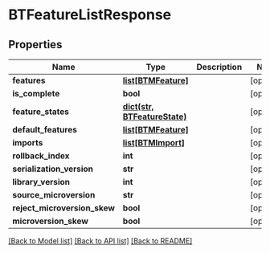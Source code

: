 # BTFeatureListResponse

## Properties
Name | Type | Description | Notes
------------ | ------------- | ------------- | -------------
**features** | [**list[BTMFeature]**](BTMFeature.md) |  | [optional] 
**is_complete** | **bool** |  | [optional] 
**feature_states** | [**dict(str, BTFeatureState)**](BTFeatureState.md) |  | [optional] 
**default_features** | [**list[BTMFeature]**](BTMFeature.md) |  | [optional] 
**imports** | [**list[BTMImport]**](BTMImport.md) |  | [optional] 
**rollback_index** | **int** |  | [optional] 
**serialization_version** | **str** |  | [optional] 
**library_version** | **int** |  | [optional] 
**source_microversion** | **str** |  | [optional] 
**reject_microversion_skew** | **bool** |  | [optional] 
**microversion_skew** | **bool** |  | [optional] 

[[Back to Model list]](../README.md#documentation-for-models) [[Back to API list]](../README.md#documentation-for-api-endpoints) [[Back to README]](../README.md)


